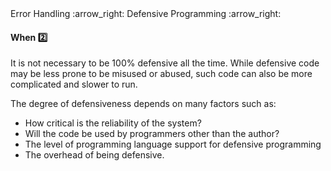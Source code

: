 <link rel="stylesheet" href="{{baseUrl}}/css/textbook.css">

<div class="website-content">

<div id="path">Error Handling :arrow_right: Defensive Programming :arrow_right:</div>

<div id="title">

#### When :two:

</div>

<div id="body">

It is not necessary to be 100% defensive all the time. While defensive code may be less prone to be misused or abused, such code can also be more complicated and slower to run.

The degree of defensiveness depends on many factors such as:

*	How critical is the reliability of the system?
*	Will the code be used by programmers other than the author?
*	The level of programming language support for defensive programming
*	The overhead of being defensive.

</div>

</div>
